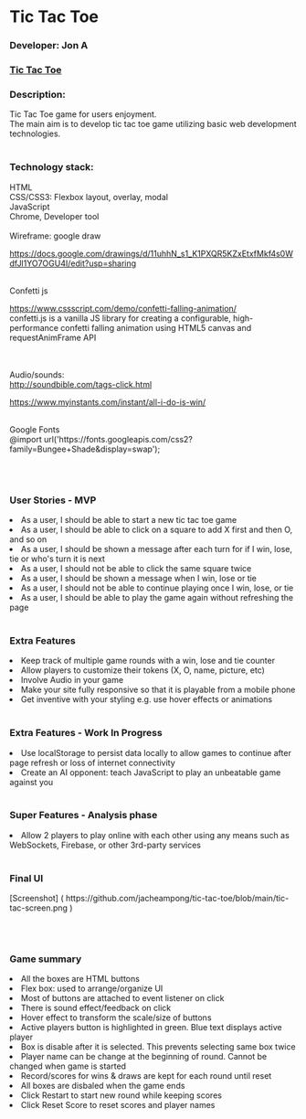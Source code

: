 <h1>Tic Tac Toe </h1>

<h3>Developer: Jon A</h3>

<h3><a href="https://jacheampong.github.io/tic-tac-toe/" target="_blank"> Tic Tac Toe</a> </h3>

<h3>Description:</h3>
Tic Tac Toe game for users enjoyment.<br />
The main aim is to develop tic tac toe game utilizing basic web development technologies. 
<br /><br />
<h3>Technology stack:</h3>
HTML <br />
CSS/CSS3: Flexbox layout, overlay, modal<br />
JavaScript<br />
Chrome, Developer tool
<br /><br />
Wireframe: google draw<br />

https://docs.google.com/drawings/d/11uhhN_s1_K1PXQR5KZxEtxfMkf4s0WdfJl1YO7OGU4I/edit?usp=sharing

<br />
Confetti js<br />

https://www.cssscript.com/demo/confetti-falling-animation/
<br />confetti.js is a vanilla JS library for creating a configurable, high-performance confetti falling animation using HTML5 canvas and requestAnimFrame API

<br /><br />
Audio/sounds:<br />
http://soundbible.com/tags-click.html

https://www.myinstants.com/instant/all-i-do-is-win/

<br />
Google Fonts<br />
@import url('https://fonts.googleapis.com/css2?family=Bungee+Shade&display=swap');

<br /><br />
<h3>User Stories - MVP </h3>
<li>As a user, I should be able to start a new tic tac toe game</li>
<li>As a user, I should be able to click on a square to add X first and then O, and so on</li>
<li>As a user, I should be shown a message after each turn for if I win, lose, tie or who's turn it is next</li>
<li>As a user, I should not be able to click the same square twice
</li>
<li>As a user, I should be shown a message when I win, lose or tie
</li>
<li>As a user, I should not be able to continue playing once I win, lose, or tie
</li>
<li>As a user, I should be able to play the game again without refreshing the page
</li>


<br />
<h3>Extra Features </h3>
<li>Keep track of multiple game rounds with a win, lose and tie counter</li>
<li>Allow players to customize their tokens (X, O, name, picture, etc)</li>
<li>Involve Audio in your game</li>
<li>Make your site fully responsive so that it is playable from a mobile phone</li>
<li>Get inventive with your styling e.g. use hover effects or animations</li>

<br />
<h3>Extra Features - Work In Progress</h3>
<li>Use localStorage to persist data locally to allow games to continue after page refresh or loss of internet connectivity</li>
<li>Create an AI opponent: teach JavaScript to play an unbeatable game against you</li>

<br />
<h3>Super Features - Analysis phase </h3>
<li>Allow 2 players to play online with each other using any means such as WebSockets, Firebase, or other 3rd-party services</li>

<br>
<h3>Final UI </h3>
[Screenshot] 
(
    https://github.com/jacheampong/tic-tac-toe/blob/main/tic-tac-screen.png
)

<br><br>
<h3>Game summary</h3>
<li>All the boxes are HTML buttons</li>
<li>Flex box: used to arrange/organize UI</li>
<li>Most of buttons are attached to event listener on click</li>
<li>There is sound effect/feedback on click</li>
<li>Hover effect to transform the scale/size of buttons </li>
<li>Active players button is highlighted in green. Blue text displays active player</li>
<li>Box is disable after it is selected. This prevents selecting same box twice</li>
<li>Player name can be change at the beginning of round. Cannot be changed when game is started</li>
<li>Record/scores for wins & draws are kept for each round until reset</li>
<li>All boxes are disbaled when the game ends </li>
<li>Click Restart to start new round while keeping scores</li>
<li>Click Reset Score to reset scores and player names</li>

 